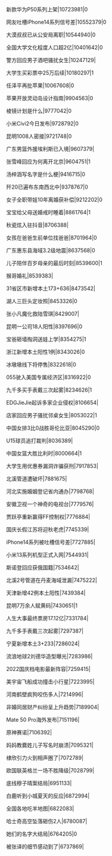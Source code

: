 新款华为P50系列上架|10723981|0

网友吐槽iPhone14系列信号差|10552379|0

大漠叔叔已从公安局离职|10544940|0

全国大学文化程度人口超2亿|10401642|0

警方回应男子酒吧骚扰女生|10247129|

大学生买彩票中25万后续|10180297|1

任泽平再批苹果|10067608|0

苹果开放灵动岛设计指南|9904563|0

棱镜计划是什么|9777042|0

小米Civi2今日发布|9728792|0

昆明1008人密接|9721748|0

广东男篮外援埃利斯已入境|9607379|

张雪峰回应为何离开北京|9604751|1

汤梓涵写名字是什么梗|9416715|0

歼20已遍布东南西北中|9378767|0

女子全职带娃10年离婚获补偿|9212202|0

宝宝给父母送婚戒时睡着|8861764|1

秋瓷炫入驻抖音|8706388|

女孩在爸爸生前单位找爸爸|8701964|0

广东惠东县海域3.2级地震|8637568|0

儿子陪伴百岁母亲的最后时刻|8539600|1

猴哥婚礼|8539383|

31省区市新增本土173+636|8473542|

湖人三巨头定妆照|8453326|0

张小凡魔化救陆雪琪|8429007|

昆明一公司18人阳性|8397696|0

宝爸砸墙掏洞送娃上学|8354275|1

浙江新增本土阳性1例|8343026|0

冰墩墩线下将停售|8322618|0

055驶入美国专属经济区|8316922|0

九千多买手表戴三次起雾|8234626|1

EDGJieJie起诉多家企业侵权|8106654|

店家回应男子骚扰邻桌女生|8053022|1

中国女排3比0战胜哥伦比亚|8045290|0

U15球员追打裁判|8036389|

中国女篮大胜比利时|8000664|1

大学生用优惠券漏洞诈骗获刑|7917853|

北溪管道遭破坏|7881675|

河北实施婚姻登记省内通办|7798768|

安徽卫视一个神奇的电视台|7779576|

贾跃亭重新赢得FF控制权|7776884|

国庆长假江苏将迎秋老虎|7745339|

iPhone14系列被吐槽信号差|7727885|

小米13系列机型正式入网|7544931|

斯诺登回应获俄国籍|7534642|

北溪2号管道在丹麦海域泄漏|7475222|

天津新增42例本土阳性|7439384|

昆明7万余人赋黄码|7430651|1

人生大事最终票房17.12亿|7331784|

九千多手表戴三次起雾|7297387|

宁夏新增本土3+233|7286024|

流浪地球2刘德华造型曝光|7283986|

2022国庆档电影最新阵容|7259415|

美宇宙飞船成功撞击小行星|7223995|

河南鹤壁疯狗咬伤多人|7214996|

非婚同居财产纠纷呈上升趋势|7189904|

Mate 50 Pro海外发布|7151196|

原神赛诺|7106392|

妈妈教爨姓儿子写名时崩溃|7095321|

棣欣引力火到相声圈了|7072789|

欧国联英格兰一场不胜降级|7028799|

底线穆子晴案结局|6951133|

白鹿听到小城夏天的反应|6872994|

全国各地吃羊地图|6822083|

哈士奇高空坠落砸伤2人|6780087|

她们的名字大结局|6764205|0

被张译的细节感动到了|6737869|

